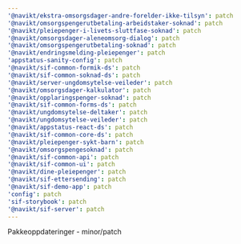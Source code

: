 ```yaml
---
'@navikt/ekstra-omsorgsdager-andre-forelder-ikke-tilsyn': patch
'@navikt/omsorgspengerutbetaling-arbeidstaker-soknad': patch
'@navikt/pleiepenger-i-livets-sluttfase-soknad': patch
'@navikt/omsorgsdager-aleneomsorg-dialog': patch
'@navikt/omsorgspengerutbetaling-soknad': patch
'@navikt/endringsmelding-pleiepenger': patch
'appstatus-sanity-config': patch
'@navikt/sif-common-formik-ds': patch
'@navikt/sif-common-soknad-ds': patch
'@navikt/server-ungdomsytelse-veileder': patch
'@navikt/omsorgsdager-kalkulator': patch
'@navikt/opplaringspenger-soknad': patch
'@navikt/sif-common-forms-ds': patch
'@navikt/ungdomsytelse-deltaker': patch
'@navikt/ungdomsytelse-veileder': patch
'@navikt/appstatus-react-ds': patch
'@navikt/sif-common-core-ds': patch
'@navikt/pleiepenger-sykt-barn': patch
'@navikt/omsorgspengesoknad': patch
'@navikt/sif-common-api': patch
'@navikt/sif-common-ui': patch
'@navikt/dine-pleiepenger': patch
'@navikt/sif-ettersending': patch
'@navikt/sif-demo-app': patch
'config': patch
'sif-storybook': patch
'@navikt/sif-server': patch
---
```


Pakkeoppdateringer - minor/patch
